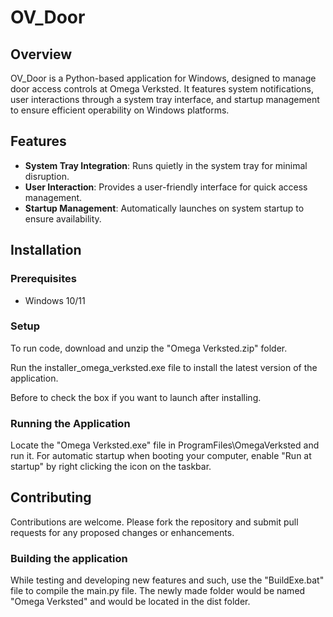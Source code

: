
# OV_Door

## Overview
OV_Door is a Python-based application for Windows, designed to manage door access controls at Omega Verksted. It features system notifications, user interactions through a system tray interface, and startup management to ensure efficient operability on Windows platforms.

## Features
- **System Tray Integration**: Runs quietly in the system tray for minimal disruption.
- **User Interaction**: Provides a user-friendly interface for quick access management.
- **Startup Management**: Automatically launches on system startup to ensure availability.

## Installation

### Prerequisites
- Windows 10/11

### Setup
To run code, download and unzip the "Omega Verksted.zip" folder. 

Run the installer_omega_verksted.exe file to install the latest version of the application. 

Before to check the box if you want to launch after installing.

### Running the Application
Locate the "Omega Verksted.exe" file in ProgramFiles\OmegaVerksted and run it. 
For automatic startup when booting your computer, enable "Run at startup" by right clicking the icon on the taskbar.

## Contributing
Contributions are welcome. Please fork the repository and submit pull requests for any proposed changes or enhancements.

### Building the application
While testing and developing new features and such, use the "BuildExe.bat" file to compile the main.py file. The newly made folder would be named "Omega Verksted" and would be located in the dist folder.


